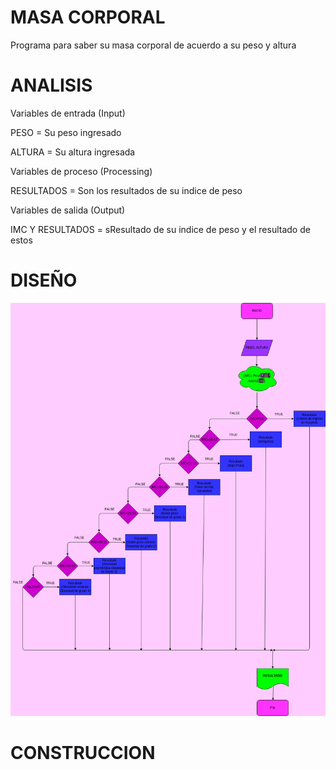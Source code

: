 # MASA CORPORAL

Programa para saber su masa corporal de acuerdo a su peso y altura

# ANALISIS

Variables de entrada (Input)

PESO = Su peso ingresado 

ALTURA = Su altura ingresada

Variables de proceso (Processing)

RESULTADOS = Son los resultados de su indice de peso

Variables de salida (Output)

IMC Y RESULTADOS = sResultado de su indice de peso y el resultado de estos


# DISEÑO
![Diagrama de flujo](diagrama.png "diagrama de flujo")


# CONSTRUCCION